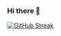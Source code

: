 ### Hi there 👋

[![GitHub Streak](https://streak-stats.demolab.com?user=shehabwaleedd&theme=panda&card_width=796&hide_current_streak=true)](https://git.io/streak-stats)
<!--
**shehabwaleedd/shehabwaleedd** is a ✨ _special_ ✨ repository because its `README.md` (this file) appears on your GitHub profile.

Here are some ideas to get you started:

- 🔭 I’m currently working on ...
- 🌱 I’m currently learning ...
- 👯 I’m looking to collaborate on ...
- 🤔 I’m looking for help with ...
- 💬 Ask me about ...
- 📫 How to reach me: ...
- 😄 Pronouns: ...
- ⚡ Fun fact: ...
-->
